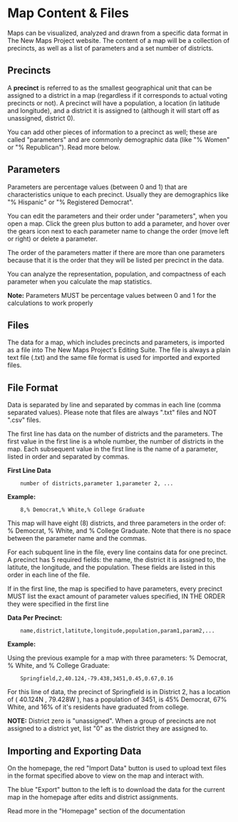 # Map Content & Files

Maps can be visualized, analyzed and drawn from a specific data format in The New Maps Project website. The content of a map will be a collection of precincts, as well as a list of parameters and a set number of districts. 

## Precincts

A **precinct** is referred to as the smallest geographical unit that can be assigned to a district in a map (regardless if it corresponds to actual voting precincts or not). A precinct will have a population, a location (in latitude and longitude), and a district it is assigned to (although it will start off as unassigned, district 0). 

You can add other pieces of information to a precinct as well; these are called "parameters" and are commonly demographic data (like "% Women" or "% Republican"). Read more below.

## Parameters

Parameters are percentage values (between 0 and 1) that are characteristics unique to each precinct. Usually they are demographics like "% Hispanic" or "% Registered Democrat".

You can edit the parameters and their order under "parameters", when you open a map. Click the green plus button to add a parameter, and hover over the gears icon next to each parameter name to change the order (move left or right) or delete a parameter. 

The order of the parameters matter if there are more than one parameters because that it is the order that they will be listed per precinct in the data.

You can analyze the representation, population, and compactness of each parameter when you calculate the map statistics.

**Note:** Parameters MUST be percentage values between 0 and 1 for the calculations to work properly


## Files

The data for a map, which includes precincts and parameters, is imported as a file into The New Maps Project's Editing Suite. The file is always a plain text file (.txt) and the same file format is used for imported and exported files.

## File Format

Data is separated by line and separated by commas in each line (comma separated values). Please note that files are always ".txt" files and NOT ".csv" files.

The first line has data on the number of districts and the parameters. The first value in the first line is a whole number, the number of districts in the map. Each subsequent value in the first line is the name of a parameter, listed in order and separated by commas. 

**First Line Data**

```
    number of districts,parameter 1,parameter 2, ...
```

**Example:**

```
    8,% Democrat,% White,% College Graduate
```

This map will have eight (8) districts, and three parameters in the order of: % Democrat, % White, and % College Graduate. Note that there is no space between the parameter name and the commas.

For each subquent line in the file, every line contains data for one precinct. A precinct has 5 required fields: the name, the district it is assigned to, the latitute, the longitude, and the population. These fields are listed in this order in each line of the file.

If in the first line, the map is specified to have parameters, every precinct MUST list the exact amount of parameter values specified, IN THE ORDER they were specified in the first line

**Data Per Precinct:**

```
    name,district,latitute,longitude,population,param1,param2,...
```

**Example:**

Using the previous example for a map with three parameters: % Democrat, % White, and % College Graduate:

```
    Springfield,2,40.124,-79.438,3451,0.45,0.67,0.16
```

For this line of data, the precinct of Springfield is in District 2, has a location of ( 40.124N , 79.428W ), has a population of 3451, is 45% Democrat, 67% White, and 16% of it's residents have graduated from college.

**NOTE:** District zero is "unassigned". When a group of precincts are not assigned to a district yet, list "0" as the district they are assigned to.

## Importing and Exporting Data

On the homepage, the red "Import Data" button is used to upload text files in the format specified above to view on the map and interact with. 

The blue "Export" button to the left is to download the data for the current map in the homepage after edits and district assignments.

Read more in the "Homepage" section of the documentation